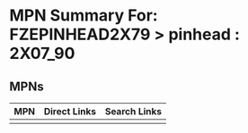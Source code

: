 



# MPN Summary For: FZEPINHEAD2X79 > pinhead : 2X07_90

## MPNs
  

|MPN|Direct Links|Search Links|
| :--- | :--- | :--- |
||||
